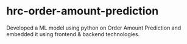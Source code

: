 # hrc-order-amount-prediction
Developed a ML model using python on Order Amount Prediction and embedded it using frontend &amp; backend technologies. 
